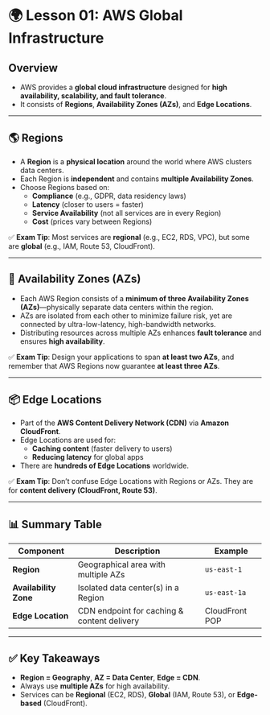 # 🌍 Lesson 01: AWS Global Infrastructure

## Overview

- AWS provides a **global cloud infrastructure** designed for **high availability, scalability, and fault tolerance**.
- It consists of **Regions**, **Availability Zones (AZs)**, and **Edge Locations**.

---

## 🌎 Regions

- A **Region** is a **physical location** around the world where AWS clusters data centers.
- Each Region is **independent** and contains **multiple Availability Zones**.
- Choose Regions based on:
  - **Compliance** (e.g., GDPR, data residency laws)
  - **Latency** (closer to users = faster)
  - **Service Availability** (not all services are in every Region)
  - **Cost** (prices vary between Regions)

✅ **Exam Tip**: Most services are **regional** (e.g., EC2, RDS, VPC), but some are **global** (e.g., IAM, Route 53, CloudFront).

---

## 🏢 Availability Zones (AZs)

- Each AWS Region consists of a **minimum of three Availability Zones (AZs)**—physically separate data centers within the region.
- AZs are isolated from each other to minimize failure risk, yet are connected by ultra-low-latency, high-bandwidth networks.
- Distributing resources across multiple AZs enhances **fault tolerance** and ensures **high availability**.

✅ **Exam Tip**: Design your applications to span **at least two AZs**, and remember that AWS Regions now guarantee **at least three AZs**.

---

## 📦 Edge Locations

- Part of the **AWS Content Delivery Network (CDN)** via **Amazon CloudFront**.
- Edge Locations are used for:
  - **Caching content** (faster delivery to users)
  - **Reducing latency** for global apps
- There are **hundreds of Edge Locations** worldwide.

✅ **Exam Tip**: Don’t confuse Edge Locations with Regions or AZs. They are for **content delivery (CloudFront, Route 53)**.

---

## 📊 Summary Table

| Component             | Description                                 | Example        |
| --------------------- | ------------------------------------------- | -------------- |
| **Region**            | Geographical area with multiple AZs         | `us-east-1`    |
| **Availability Zone** | Isolated data center(s) in a Region         | `us-east-1a`   |
| **Edge Location**     | CDN endpoint for caching & content delivery | CloudFront POP |

---

## ✅ Key Takeaways

- **Region = Geography**, **AZ = Data Center**, **Edge = CDN**.
- Always use **multiple AZs** for high availability.
- Services can be **Regional** (EC2, RDS), **Global** (IAM, Route 53), or **Edge-based** (CloudFront).
